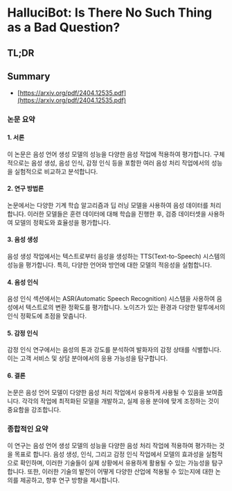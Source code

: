 # HalluciBot: Is There No Such Thing as a Bad Question?
## TL;DR
## Summary
- [https://arxiv.org/pdf/2404.12535.pdf](https://arxiv.org/pdf/2404.12535.pdf)

### 논문 요약

#### 1. 서론
이 논문은 음성 언어 생성 모델의 성능을 다양한 음성 작업에 적용하여 평가합니다. 구체적으로는 음성 생성, 음성 인식, 감정 인식 등을 포함한 여러 음성 처리 작업에서의 성능을 실험적으로 비교하고 분석합니다.

#### 2. 연구 방법론
논문에서는 다양한 기계 학습 알고리즘과 딥 러닝 모델을 사용하여 음성 데이터를 처리합니다. 이러한 모델들은 훈련 데이터에 대해 학습을 진행한 후, 검증 데이터셋을 사용하여 모델의 정확도와 효율성을 평가합니다.

#### 3. 음성 생성
음성 생성 작업에서는 텍스트로부터 음성을 생성하는 TTS(Text-to-Speech) 시스템의 성능을 평가합니다. 특히, 다양한 언어와 방언에 대한 모델의 적응성을 실험합니다.

#### 4. 음성 인식
음성 인식 섹션에서는 ASR(Automatic Speech Recognition) 시스템을 사용하여 음성에서 텍스트로의 변환 정확도를 평가합니다. 노이즈가 있는 환경과 다양한 말투에서의 인식 정확도에 초점을 맞춥니다.

#### 5. 감정 인식
감정 인식 연구에서는 음성의 톤과 강도를 분석하여 발화자의 감정 상태를 식별합니다. 이는 고객 서비스 및 상담 분야에서의 응용 가능성을 탐구합니다.

#### 6. 결론
논문은 음성 언어 모델이 다양한 음성 처리 작업에서 유용하게 사용될 수 있음을 보여줍니다. 각각의 작업에 최적화된 모델을 개발하고, 실제 응용 분야에 맞게 조정하는 것이 중요함을 강조합니다.

### 종합적인 요약
이 연구는 음성 언어 생성 모델의 성능을 다양한 음성 처리 작업에 적용하여 평가하는 것을 목표로 합니다. 음성 생성, 인식, 그리고 감정 인식 작업에서 모델의 효과성을 실험적으로 확인하며, 이러한 기술들이 실제 상황에서 유용하게 활용될 수 있는 가능성을 탐구합니다. 또한, 이러한 기술의 발전이 어떻게 다양한 산업에 적용될 수 있는지에 대한 논의를 제공하고, 향후 연구 방향을 제시합니다.